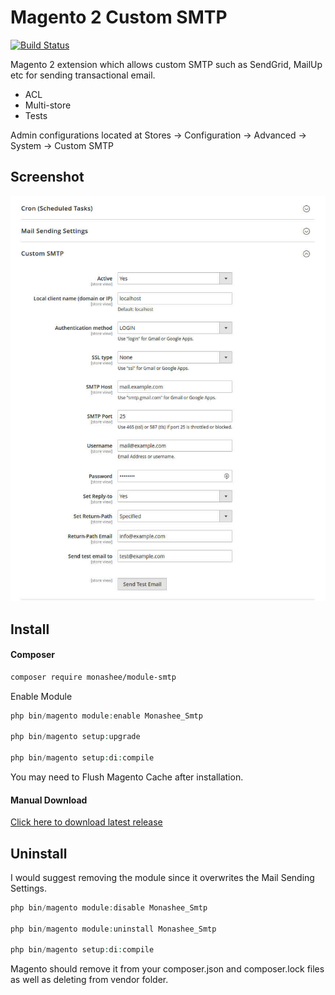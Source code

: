 # Magento 2 Custom SMTP

[![Build Status](https://travis-ci.org/DerekMarcinyshyn/smtp.svg?branch=master)](https://travis-ci.org/DerekMarcinyshyn/smtp)

Magento 2 extension which allows custom SMTP such as SendGrid, MailUp etc for sending transactional email. 

- ACL 
- Multi-store
- Tests

Admin configurations located at Stores -> Configuration -> Advanced -> System -> Custom SMTP

## Screenshot
![settings screenshot](https://raw.githubusercontent.com/DerekMarcinyshyn/module-smtp/master/settings-screenshot.jpg)

## Install

#### Composer

```bash
composer require monashee/module-smtp
```

Enable Module

```php
php bin/magento module:enable Monashee_Smtp

php bin/magento setup:upgrade

php bin/magento setup:di:compile
```

You may need to Flush Magento Cache after installation.

#### Manual Download

[Click here to download latest release](https://github.com/DerekMarcinyshyn/smtp/releases)

## Uninstall

I would suggest removing the module since it overwrites the Mail Sending Settings.

```php
php bin/magento module:disable Monashee_Smtp

php bin/magento module:uninstall Monashee_Smtp

php bin/magento setup:di:compile
```

Magento should remove it from your composer.json and composer.lock files as well as deleting from vendor folder.